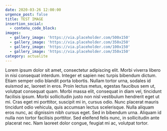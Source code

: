 ```yaml
---
date: 2020-03-26 12:00:00
urgence_post: false
title: TEST IMAGE
insertion_social:
  - contenu_code_block:
images:
  - gallery_image: 'https://via.placeholder.com/500x150'
  - gallery_image: 'https://via.placeholder.com/350x250'
  - gallery_image: 'https://via.placeholder.com/100x150'
  - gallery_image: 'https://via.placeholder.com/350x150'
category: actualite
---
```


Lorem ipsum dolor sit amet, consectetur adipiscing elit. Morbi viverra libero in nisi consequat interdum. Integer et sapien nec turpis bibendum dictum. Etiam semper odio blandit porta lobortis. Nullam tortor urna, sodales id euismod ac, laoreet in eros. Proin lectus metus, egestas faucibus sem ut, volutpat consequat quam. Morbi massa elit, consequat in diam vel, tincidunt facilisis ipsum. Morbi sollicitudin justo non nisl vestibulum hendrerit eget ut mi. Cras eget mi porttitor, suscipit mi in, cursus odio. Nunc placerat mauris tincidunt odio vehicula, quis accumsan lectus scelerisque. Nulla aliquam eros nunc, ac dignissim nibh cursus eget. Sed in bibendum urna. Aliquam id nulla non tortor facilisis porttitor. Sed eleifend felis nunc, in sollicitudin ante placerat nec. Nam laoreet dolor congue, feugiat mi ac, volutpat tortor.